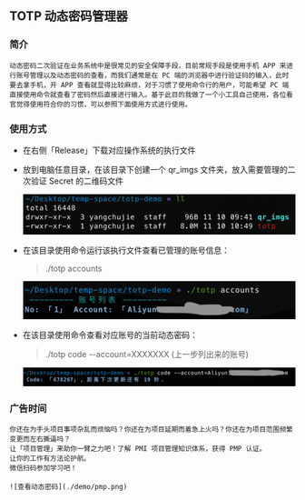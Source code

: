 ## TOTP 动态密码管理器

### 简介

    动态密码二次验证在业务系统中是很常见的安全保障手段，目前常规手段是使用手机 APP 来进行账号管理以及动态密码的查看，而我们通常是在 PC 端的浏览器中进行验证码的输入，此时要去拿手机，开 APP 查看就显得比较麻烦，对于习惯了使用命令行的用户，可能希望 PC 端直接使用命令就查看了密码然后直接进行输入。基于此目的我做了一个小工具自己使用，各位看官觉得使用符合你的习惯，可以参照下面使用方式进行使用。


### 使用方式

*   在右侧「Release」下载对应操作系统的执行文件

*   放到电脑任意目录，在该目录下创建一个 qr_imgs 文件夹，放入需要管理的二次验证 Secret 的二维码文件

    ![新建目录](./demo/1.png)

*   在该目录使用命令运行该执行文件查看已管理的账号信息：

    >   ./totp accounts

    ![查看账号信息](./demo/2.png)

*   在该目录使用命令查看对应账号的当前动态密码：

    >   ./totp code --account=XXXXXXX  (上一步列出来的账号)

    ![查看动态密码](./demo/3.png)


### 广告时间

    你还在为手头项目事项杂乱而烦恼吗？你还在为项目延期而着急上火吗？你还在为项目范围频繁变更而左右撕逼吗？
    让「项目管理」来助你一臂之力吧！了解 PMI 项目管理知识体系，获得 PMP 认证。
    让你的工作有方法论护航。
    微信扫码参加学习吧！

    ![查看动态密码](./demo/pmp.png) 
